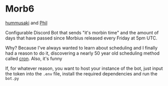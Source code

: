 # Morb6

[hummusaki](https://github.com/Apoc101) and [Phil](https://github.com/Phil-Swift-Furry)

Configurable Discord Bot that sends "it's morbin time" and the amount of days that have passed since Morbius released every Friday at 5pm UTC.

Why? Because I've always wanted to learn about scheduling and I finally had a reason to do it, discovering a nearly 50 year old scheduling method called [cron](https://en.wikipedia.org/wiki/Cron).
Also, it's funny

If, for whatever reason, you want to host your instance of the bot, just input the token into the `.env` file, install the required dependencies and run the `bot.py`
